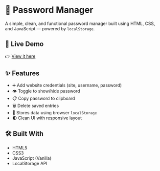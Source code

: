 # 🔐 Password Manager

A simple, clean, and functional password manager built using HTML, CSS, and JavaScript — powered by `localStorage`.

## 🔗 Live Demo

👉 [View it here](https://nanditasarwate.github.io/password-manager/)

## ✨ Features

- ➕ Add website credentials (site, username, password)
- 👁️ Toggle to show/hide password
- 📋 Copy password to clipboard
- 🗑️ Delete saved entries
- 💾 Stores data using browser `localStorage`
- 🌓 Clean UI with responsive layout

## 🛠️ Built With

- HTML5
- CSS3
- JavaScript (Vanilla)
- LocalStorage API


